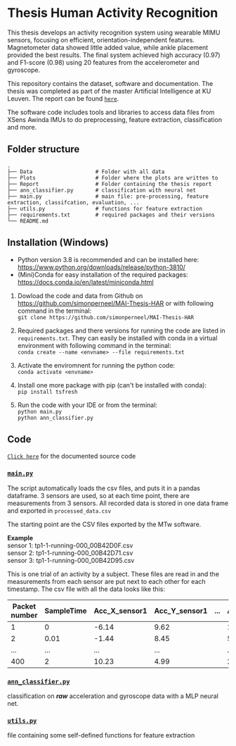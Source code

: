 # Thesis Human Activity Recognition
This thesis develops an activity recognition system using wearable MIMU sensors, focusing on efficient, orientation-independent features. Magnetometer data showed little added value, while ankle placement provided the best results. The final system achieved high accuracy (0.97) and F1-score (0.98) using 20 features from the accelerometer and gyroscope.

This repository contains the dataset, software and documentation. The thesis was completed as part of the master Artificial Intelligence at KU Leuven. The report can be found [```here```](./Report/report.pdf).

The software code includes tools and libraries to access data files from XSens Awinda IMUs to do preprocessing, feature extraction, classification and more. 

## Folder structure

    .
    ├── Data                    # Folder with all data 
    ├── Plots                   # Folder where the plots are written to
    ├── Report                  # Folder containing the thesis report
    ├── ann_classifier.py       # classification with neural net 
    ├── main.py                 # main file: pre-processing, feature extraction, classifcation, evaluation, ...
    ├── utils.py                # functions for feature extraction
    ├── requirements.txt        # required packages and their versions
    └── README.md

## Installation (Windows)
- Python version 3.8 is recommended and can be installed here: https://www.python.org/downloads/release/python-3810/
- (Mini)Conda for easy installation of the required packages: https://docs.conda.io/en/latest/miniconda.html 


1. Dowload the code and data from Github on https://github.com/simonperneel/MAI-Thesis-HAR or with following command in the terminal: \
```git clone https://github.com/simonperneel/MAI-Thesis-HAR ``` 

2. Required packages and there versions  for running the code are listed in ```requirements.txt```. They can easily be installed with conda in a virtual environment with following command in the terminal: \
```conda create --name <envname> --file requirements.txt``` 

3. Activate the enviromnent for running the python code: \
```conda activate <envname>```

3. Install one more package with pip (can't be installed with conda): \
```pip install tsfresh```

4. Run the code with your IDE or from the terminal: \
```python main.py``` \
```python ann_classifier.py```

## Code
[```Click here```](https://simonperneel.github.io/modules.html) for the documented source code 
### [```main.py```](./main.py)
The script automatically loads the csv files, and puts it in a pandas dataframe. 3 sensors are used, so at each time point, there are measurements from 3 sensors. All recorded data is stored in one data frame and exported in ```processed_data.csv```

The starting point are the CSV files exported by the MTw software. 

**Example**  
sensor 1: tp1-1-running-000_00B42D0F.csv  
sensor 2: tp1-1-running-000_00B42D71.csv \
sensor 3: tp1-1-running-000_00B42D95.csv

This is one trial of an activity by a subject. These files are read in and the measurements from each sensor are put next to each other for each timestamp. The csv file with all the data looks like this:

| Packet number | SampleTime | Acc_X_sensor1 | Acc_Y_sensor1 | ... | Acc_X_sensor2 | Acc_Y_sensor2 | ... | Acc_X_sensor3 | Acc_Y_sensor3 | ... | Activity label |
|---------------|------------|---------------|---------------|-----|---------------|---------------|-----|---------------|---------------|-----|----------------|
| 1             | 0          | -6.14         | 9.62          |     | 1.14          | -0.06         |     | 15.62         | 3.84          |     | running        |
| 2             | 0.01       | -1.44         | 8.45          |     | 5.89          | -1.13         |     | 17.77         | -2.02         |     | running        |
| ...           | ...        | ...           | ...           |     | ...           | ...           |     | ...           | ...           |     | ...            |
| 400           | 2          | 10.23         | 4.99          |     | 2.33          | -5.45         |     | 3.49          | 0.98          |     | running        |

### [```ann_classifier.py```](./ann_classifier.py)
classification on ***raw*** acceleration and gyroscope data with a MLP neural net. 

### [```utils.py```](./utils.py) 
file containing some self-defined functions for feature extraction



